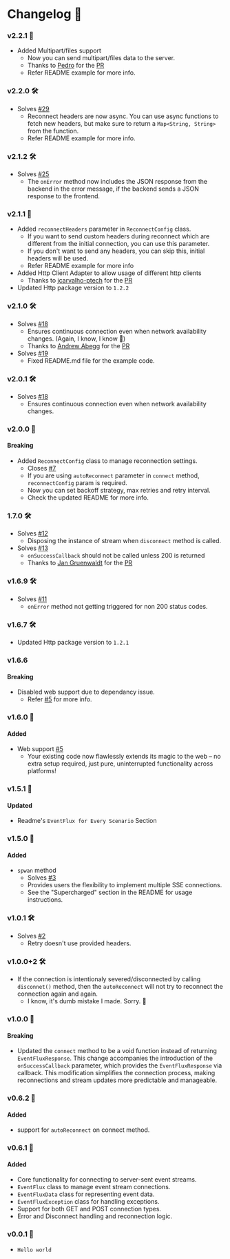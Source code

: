 
# Changelog 📝

### v2.2.1 🚀
- Added Multipart/files support
    - Now you can send multipart/files data to the server.
    - Thanks to [Pedro](https://github.com/pedrohsampaioo) for the [PR](https://github.com/Imgkl/EventFlux/pull/31)
    - Refer README example for more info.

### v2.2.0 🛠️
- Solves [#29](https://github.com/Imgkl/EventFlux/issues/29)
    - Reconnect headers are now async. You can use async functions to fetch new headers, but make sure to return a `Map<String, String>` from the function.
    - Refer README example for more info.

### v2.1.2 🛠️
- Solves [#25](https://github.com/Imgkl/EventFlux/issues/25)
    - The `onError` method now includes the JSON response from the backend in the error message, if the backend sends a JSON response to the frontend.

### v2.1.1 🚀
- Added `reconnectHeaders` parameter in `ReconnectConfig` class.
    - If you want to send custom headers during reconnect which are different from the initial connection, you can use this parameter.
    - If you don't want to send any headers, you can skip this, initial headers will be used.
    - Refer README example for more info
- Added Http Client Adapter to allow usage of different http clients
    - Thanks to [jcarvalho-ptech](https://github.com/jcarvalho-ptech) for the [PR](https://github.com/Imgkl/EventFlux/pull/26)
- Updated Http package version to `1.2.2`

### v2.1.0 🛠️
- Solves [#18](https://github.com/Imgkl/EventFlux/issues/18)
    - Ensures continuous connection even when network availability changes. (Again, I know, I know 🥹)
    - Thanks to [Andrew Abegg](https://github.com/aabegg) for the [PR](https://github.com/Imgkl/EventFlux/pull/23)
- Solves [#19](https://github.com/Imgkl/EventFlux/issues/19)
    - Fixed README.md file for the example code.

### v2.0.1 🛠️
- Solves [#18](https://github.com/Imgkl/EventFlux/issues/18)
    - Ensures continuous connection even when network availability changes.

### v2.0.0 🚀
#### Breaking
- Added `ReconnectConfig` class to manage reconnection settings.
    - Closes [#7](https://github.com/Imgkl/EventFlux/issues/7)
    - If you are using `autoReconnect` parameter in `connect` method, `reconnectConfig` param is required.
    - Now you can set backoff strategy, max retries and retry interval.
    - Check the updated README for more info.

### 1.7.0 🛠️
- Solves [#12](https://github.com/Imgkl/EventFlux/issues/12)
    - Disposing the instance of stream when `disconnect` method is called.
- Solves [#13](https://github.com/Imgkl/EventFlux/issues/12)
    - `onSuccessCallback` should not be called unless 200 is returned
    - Thanks to [Jan Gruenwaldt](https://github.com/jangruenwaldt) for the [PR](https://github.com/Imgkl/EventFlux/pull/16)

### v1.6.9 🛠️
- Solves [#11](https://github.com/Imgkl/EventFlux/issues/11)
    - `onError` method not getting triggered for non 200 status codes.

### v1.6.7 🛠️
- Updated Http package version to `1.2.1`


### v1.6.6
#### Breaking
- Disabled web support due to dependancy issue.
    - Refer [#5](https://github.com/Imgkl/EventFlux/issues/5) for more info.


### v1.6.0 🚀
#### Added
- Web support [#5](https://github.com/Imgkl/EventFlux/issues/5)
    - Your existing code now flawlessly extends its magic to the web – no extra setup required, just pure, uninterrupted functionality across platforms!

### v1.5.1 📝
#### Updated 
- Readme's `EventFlux for Every Scenario` Section

### v1.5.0 🚀
#### Added
- `spwan` method
    - Solves [#3](https://github.com/Imgkl/EventFlux/issues/3)
    - Provides users the flexibility to implement multiple SSE connections.
    - See the "Supercharged" section in the README for usage instructions.


### v1.0.1 🛠️
- Solves [#2](https://github.com/Imgkl/EventFlux/issues/2)
    - Retry doesn't use provided headers.   

### v1.0.0+2 🛠️
- If the connection is intentionaly severed/disconnected by calling `disconnet()` method, then the `autoReconnect` will not try to reconnect the connection again and again. 
    - I know, it's dumb mistake I made. Sorry. 🥹

### v1.0.0 🚀
#### Breaking
- Updated the `connect` method to be a void function instead of returning `EventFluxResponse`. This change accompanies the introduction of the `onSuccessCallback` parameter, which provides the `EventFluxResponse` via callback. This modification simplifies the connection process, making reconnections and stream updates more predictable and manageable.


### v0.6.2 🚀
#### Added
- support for `autoReconnect` on connect method.

### v0.6.1 🚀
#### Added
- Core functionality for connecting to server-sent event streams.
- `EventFlux` class to manage event stream connections.
- `EventFluxData` class for representing event data.
- `EventFluxException` class for handling exceptions.
- Support for both GET and POST connection types.
- Error and Disconnect handling and reconnection logic.

### v0.0.1 🍼
- `Hello world`
